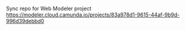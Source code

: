 Sync repo for Web Modeler project https://modeler.cloud.camunda.io/projects/83a978d1-9615-44af-9b9d-996d39debbd0